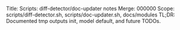 Title: Scripts: diff-detector/doc-updater notes
Merge: 000000
Scope: scripts/diff-detector.sh, scripts/doc-updater.sh, docs/modules
TL;DR: Documented tmp outputs init, model default, and future TODOs.
